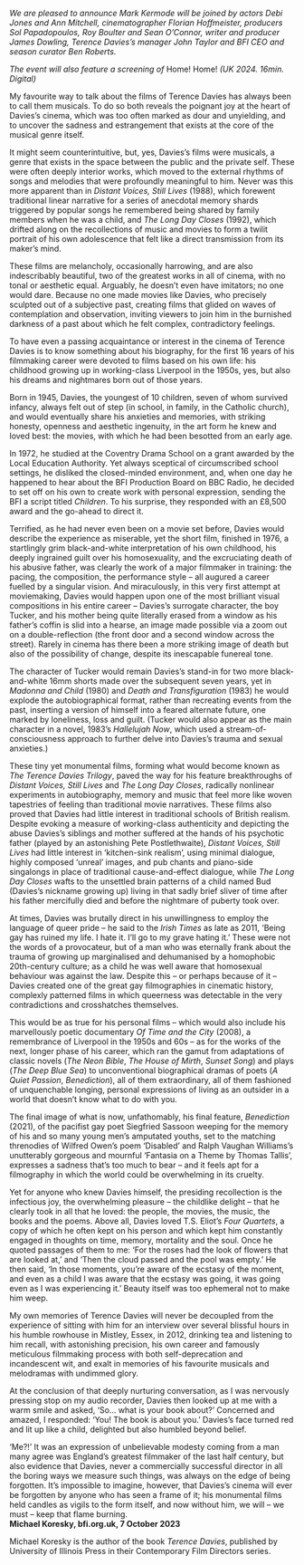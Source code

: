
_We are pleased to announce Mark Kermode will be joined by actors Debi Jones and Ann Mitchell, cinematographer Florian Hoffmeister, producers Sol Papadopoulos, Roy Boulter and Sean O’Connor, writer and producer James Dowling, Terence Davies’s manager John Taylor and BFI CEO and season curator Ben Roberts._

_The event will also feature a screening of_ Home! Home! _(UK 2024. 16min. Digital)_

My favourite way to talk about the films of Terence Davies has always been to call them musicals. To do so both reveals the poignant joy at the heart of Davies’s cinema, which was too often marked as dour and unyielding, and to uncover the sadness and estrangement that exists at the core of the musical genre itself.

It might seem counterintuitive, but, yes, Davies’s films were musicals, a genre that exists in the space between the public and the private self. These were often deeply interior works, which moved to the external rhythms of songs and melodies that were profoundly meaningful to him. Never was this more apparent than in _Distant Voices, Still Lives_ (1988), which forewent traditional linear narrative for a series of anecdotal memory shards triggered by popular songs he remembered being shared by family members when he was a child, and _The Long Day Closes_ (1992), which drifted along on the recollections of music and movies to form a twilit portrait of his own adolescence that felt like a direct transmission from its maker’s mind.

These films are melancholy, occasionally harrowing, and are also indescribably beautiful, two of the greatest works in all of cinema, with no tonal or aesthetic equal. Arguably, he doesn’t even have imitators; no one would dare. Because no one made movies like Davies, who precisely sculpted out of a subjective past, creating films that glided on waves of contemplation and observation, inviting viewers to join him in the burnished darkness of a past about which he felt complex, contradictory feelings.

To have even a passing acquaintance or interest in the cinema of Terence Davies is to know something about his biography, for the first 16 years of his filmmaking career were devoted to films based on his own life: his childhood growing up in working-class Liverpool in the 1950s, yes, but also his dreams and nightmares born out of those years.

Born in 1945, Davies, the youngest of 10 children, seven of whom survived infancy, always felt out of step (in school, in family, in the Catholic church), and would eventually share his anxieties and memories, with striking honesty, openness and aesthetic ingenuity, in the art form he knew and loved best: the movies, with which he had been besotted from an early age.

In 1972, he studied at the Coventry Drama School on a grant awarded by the Local Education Authority. Yet always sceptical of circumscribed school settings, he disliked the closed-minded environment, and, when one day he happened to hear about the BFI Production Board on BBC Radio, he decided to set off on his own to create work with personal expression, sending the BFI a script titled _Children_. To his surprise, they responded with an £8,500 award and the go-ahead to direct it.

Terrified, as he had never even been on a movie set before, Davies would describe the experience as miserable, yet the short film, finished in 1976, a startlingly grim black-and-white interpretation of his own childhood, his deeply ingrained guilt over his homosexuality, and the excruciating death of his abusive father, was clearly the work of a major filmmaker in training: the pacing, the composition, the performance style – all augured a career fuelled by a singular vision. And miraculously, in this very first attempt at moviemaking, Davies would happen upon one of the most brilliant visual compositions in his entire career – Davies’s surrogate character, the boy Tucker, and his mother being quite literally erased from a window as his father’s coffin is slid into a hearse, an image made possible via a zoom out on a double-reflection (the front door and a second window across the street). Rarely in cinema has there been a more striking image of death but also of the possibility of change, despite its inescapable funereal tone.

The character of Tucker would remain Davies’s stand-in for two more black-and-white 16mm shorts made over the subsequent seven years, yet in _Madonna and Child_ (1980) and _Death and Transfiguration_ (1983) he would explode the autobiographical format, rather than recreating events from the past, inserting a version of himself into a feared alternate future, one marked by loneliness, loss and guilt. (Tucker would also appear as the main character in a novel, 1983’s _Hallelujah Now_, which used a stream-of-consciousness approach to further delve into Davies’s trauma and sexual anxieties.)

These tiny yet monumental films, forming what would become known as _The Terence Davies Trilogy_, paved the way for his feature breakthroughs of _Distant Voices, Still Lives_ and _The Long Day Closes_, radically nonlinear experiments in autobiography, memory and music that feel more like woven tapestries of feeling than traditional movie narratives. These films also proved that Davies had little interest in traditional schools of British realism. Despite evoking a measure of working-class authenticity and depicting the abuse Davies’s siblings and mother suffered at the hands of his psychotic father (played by an astonishing Pete Postlethwaite), _Distant Voices, Still Lives_ had little interest in ‘kitchen-sink realism’, using minimal dialogue, highly composed ‘unreal’ images, and pub chants and piano-side singalongs in place of traditional cause-and-effect dialogue, while _The Long Day Closes_ wafts to the unsettled brain patterns of a child named Bud (Davies’s nickname growing up) living in that sadly brief sliver of time after his father mercifully died and before the nightmare of puberty took over.

At times, Davies was brutally direct in his unwillingness to employ the language of queer pride – he said to the _Irish_ _Times_ as late as 2011, ‘Being gay has ruined my life. I hate it. I’ll go to my grave hating it.’ These were not the words of a provocateur, but of a man who was eternally frank about the trauma of growing up marginalised and dehumanised by a homophobic 20th-century culture; as a child he was well aware that homosexual behaviour was against the law. Despite this – or perhaps because of it – Davies created one of the great gay filmographies in cinematic history, complexly patterned films in which queerness was detectable in the very contradictions and crosshatches themselves.

This would be as true for his personal films – which would also include his marvellously poetic documentary _Of Time and the City_ (2008), a remembrance of Liverpool in the 1950s and 60s – as for the works of the next, longer phase of his career, which ran the gamut from adaptations of classic novels (_The Neon Bible_, _The House of Mirth_, _Sunset Song_) and plays (_The Deep Blue Sea_) to unconventional biographical dramas of poets (_A Quiet Passion_, _Benediction_), all of them extraordinary, all of them fashioned of unquenchable longing, personal expressions of living as an outsider in a world that doesn’t know what to do with you.

The final image of what is now, unfathomably, his final feature, _Benediction_ (2021), of the pacifist gay poet Siegfried Sassoon weeping for the memory of his and so many young men’s amputated youths, set to the matching threnodies of Wilfred Owen’s poem ‘Disabled’ and Ralph Vaughan Williams’s unutterably gorgeous and mournful ‘Fantasia on a Theme by Thomas Tallis’, expresses a sadness that’s too much to bear – and it feels apt for a filmography in which the world could be overwhelming in its cruelty.

Yet for anyone who knew Davies himself, the presiding recollection is the infectious joy, the overwhelming pleasure – the childlike delight – that he clearly took in all that he loved: the people, the movies, the music, the books and the poems. Above all, Davies loved T.S. Eliot’s _Four_ _Quartets_, a copy of which he often kept on his person and which kept him constantly engaged in thoughts on time, memory, mortality and the soul. Once he quoted passages of them to me: ‘For the roses had the look of flowers that are looked at,’ and ‘Then the cloud passed and the pool was empty.’ He then said, ‘In those moments, you’re aware of the ecstasy of the moment, and even as a child I was aware that the ecstasy was going, it was going even as I was experiencing it.’ Beauty itself was too ephemeral not to make him weep.

My own memories of Terence Davies will never be decoupled from the experience of sitting with him for an interview over several blissful hours in his humble rowhouse in Mistley, Essex, in 2012, drinking tea and listening to him recall, with astonishing precision, his own career and famously meticulous filmmaking process with both self-deprecation and incandescent wit, and exalt in memories of his favourite musicals and melodramas with undimmed glory.

At the conclusion of that deeply nurturing conversation, as I was nervously pressing stop on my audio recorder, Davies then looked up at me with a warm smile and asked, ‘So… what is your book about?’ Concerned and amazed, I responded: ‘You! The book is about you.’ Davies’s face turned red and lit up like a child, delighted but also humbled beyond belief.

‘Me?!’ It was an expression of unbelievable modesty coming from a man many agree was England’s greatest filmmaker of the last half century, but also evidence that Davies, never a commercially successful director in all the boring ways we measure such things, was always on the edge of being forgotten. It’s impossible to imagine, however, that Davies’s cinema will ever be forgotten by anyone who has seen a frame of it; his monumental films held candles as vigils to the form itself, and now without him, we will – we must – keep that flame burning.  
**Michael Koresky, bfi.org.uk, 7 October 2023**

Michael Koresky is the author of the book _Terence Davies_, published by University of Illinois Press in their Contemporary Film Directors series.
<!--stackedit_data:
eyJoaXN0b3J5IjpbLTIwMzg1MDI5NTVdfQ==
-->
